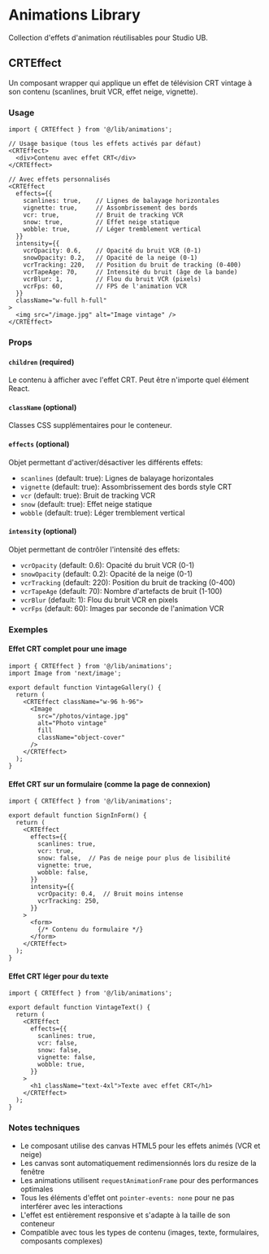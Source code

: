 # Animations Library

Collection d'effets d'animation réutilisables pour Studio UB.

## CRTEffect

Un composant wrapper qui applique un effet de télévision CRT vintage à son contenu (scanlines, bruit VCR, effet neige, vignette).

### Usage

```tsx
import { CRTEffect } from '@/lib/animations';

// Usage basique (tous les effets activés par défaut)
<CRTEffect>
  <div>Contenu avec effet CRT</div>
</CRTEffect>

// Avec effets personnalisés
<CRTEffect
  effects={{
    scanlines: true,    // Lignes de balayage horizontales
    vignette: true,     // Assombrissement des bords
    vcr: true,          // Bruit de tracking VCR
    snow: true,         // Effet neige statique
    wobble: true,       // Léger tremblement vertical
  }}
  intensity={{
    vcrOpacity: 0.6,    // Opacité du bruit VCR (0-1)
    snowOpacity: 0.2,   // Opacité de la neige (0-1)
    vcrTracking: 220,   // Position du bruit de tracking (0-400)
    vcrTapeAge: 70,     // Intensité du bruit (âge de la bande)
    vcrBlur: 1,         // Flou du bruit VCR (pixels)
    vcrFps: 60,         // FPS de l'animation VCR
  }}
  className="w-full h-full"
>
  <img src="/image.jpg" alt="Image vintage" />
</CRTEffect>
```

### Props

#### `children` (required)
Le contenu à afficher avec l'effet CRT. Peut être n'importe quel élément React.

#### `className` (optional)
Classes CSS supplémentaires pour le conteneur.

#### `effects` (optional)
Objet permettant d'activer/désactiver les différents effets:
- `scanlines` (default: true): Lignes de balayage horizontales
- `vignette` (default: true): Assombrissement des bords style CRT
- `vcr` (default: true): Bruit de tracking VCR
- `snow` (default: true): Effet neige statique
- `wobble` (default: true): Léger tremblement vertical

#### `intensity` (optional)
Objet permettant de contrôler l'intensité des effets:
- `vcrOpacity` (default: 0.6): Opacité du bruit VCR (0-1)
- `snowOpacity` (default: 0.2): Opacité de la neige (0-1)
- `vcrTracking` (default: 220): Position du bruit de tracking (0-400)
- `vcrTapeAge` (default: 70): Nombre d'artefacts de bruit (1-100)
- `vcrBlur` (default: 1): Flou du bruit VCR en pixels
- `vcrFps` (default: 60): Images par seconde de l'animation VCR

### Exemples

#### Effet CRT complet pour une image
```tsx
import { CRTEffect } from '@/lib/animations';
import Image from 'next/image';

export default function VintageGallery() {
  return (
    <CRTEffect className="w-96 h-96">
      <Image
        src="/photos/vintage.jpg"
        alt="Photo vintage"
        fill
        className="object-cover"
      />
    </CRTEffect>
  );
}
```

#### Effet CRT sur un formulaire (comme la page de connexion)
```tsx
import { CRTEffect } from '@/lib/animations';

export default function SignInForm() {
  return (
    <CRTEffect
      effects={{
        scanlines: true,
        vcr: true,
        snow: false,  // Pas de neige pour plus de lisibilité
        vignette: true,
        wobble: false,
      }}
      intensity={{
        vcrOpacity: 0.4,  // Bruit moins intense
        vcrTracking: 250,
      }}
    >
      <form>
        {/* Contenu du formulaire */}
      </form>
    </CRTEffect>
  );
}
```

#### Effet CRT léger pour du texte
```tsx
import { CRTEffect } from '@/lib/animations';

export default function VintageText() {
  return (
    <CRTEffect
      effects={{
        scanlines: true,
        vcr: false,
        snow: false,
        vignette: false,
        wobble: true,
      }}
    >
      <h1 className="text-4xl">Texte avec effet CRT</h1>
    </CRTEffect>
  );
}
```

### Notes techniques

- Le composant utilise des canvas HTML5 pour les effets animés (VCR et neige)
- Les canvas sont automatiquement redimensionnés lors du resize de la fenêtre
- Les animations utilisent `requestAnimationFrame` pour des performances optimales
- Tous les éléments d'effet ont `pointer-events: none` pour ne pas interférer avec les interactions
- L'effet est entièrement responsive et s'adapte à la taille de son conteneur
- Compatible avec tous les types de contenu (images, texte, formulaires, composants complexes)
